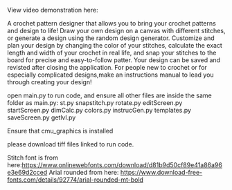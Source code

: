 View video demonstration here: 

A crochet pattern designer that allows you to bring your crochet patterns and design to life! Draw your own design on a canvas with different stitches, or generate a design using the random 
design generator. Customize and plan your design by changing the color of your stitches, calculate the exact length and width of your crochet in real life, and snap your stitches to the board
for precise and easy-to-follow patter. Your design can be saved and revisted after closing the application. For people new to crochet or for especially complicated designs,make an instructions
manual to lead you through creating your design! 

open main.py to run code, and ensure all other files are inside the same folder as main.py:
st.py
snapstitch.py
rotate.py
editScreen.py
startScreen.py
dimCalc.py
colors.py
instrucGen.py
templates.py
saveScreen.py
getlvl.py

Ensure that cmu_graphics is installed

please download tiff files linked to run code. 

Stitch font is from here:https://www.onlinewebfonts.com/download/d81b9d50cf89e41a86a96e3e69d2cced
Arial rounded from here: https://www.download-free-fonts.com/details/92774/arial-rounded-mt-bold

